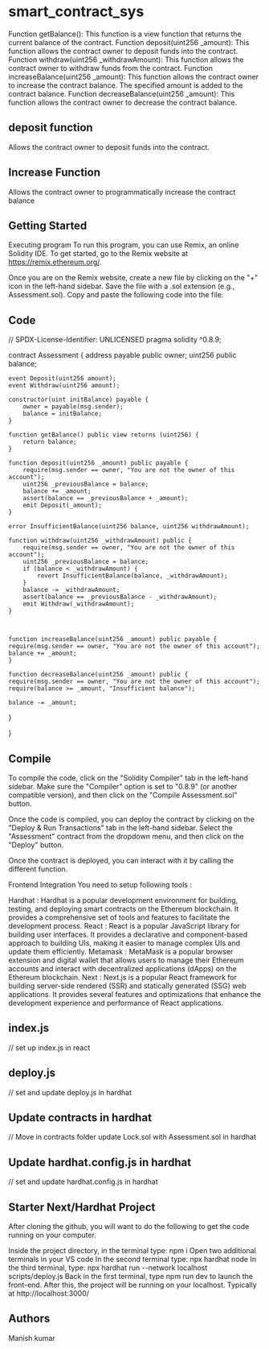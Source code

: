 # smart_contract_sys
Function getBalance(): This function is a view function that returns the current balance of the contract.
Function deposit(uint256 _amount): This function allows the contract owner to deposit funds into the contract.
Function withdraw(uint256 _withdrawAmount): This function allows the contract owner to withdraw funds from the contract.
Function increaseBalance(uint256 _amount): This function allows the contract owner to increase the contract balance. The specified amount is added to the contract balance.
Function decreaseBalance(uint256 _amount): This function allows the contract owner to decrease the contract balance.
## deposit function
Allows the contract owner to deposit funds into the contract.
## Increase Function
Allows the contract owner to programmatically increase the contract balance 

## Getting Started
Executing program
To run this program, you can use Remix, an online Solidity IDE. To get started, go to the Remix website at https://remix.ethereum.org/.

Once you are on the Remix website, create a new file by clicking on the "+" icon in the left-hand sidebar. Save the file with a .sol extension (e.g., Assessment.sol). Copy and paste the following code into the file:
## Code
// SPDX-License-Identifier: UNLICENSED
pragma solidity ^0.8.9;

contract Assessment {
    address payable public owner;
    uint256 public balance;

    event Deposit(uint256 amount);
    event Withdraw(uint256 amount);

    constructor(uint initBalance) payable {
        owner = payable(msg.sender);
        balance = initBalance;
    }

    function getBalance() public view returns (uint256) {
        return balance;
    }

    function deposit(uint256 _amount) public payable {
        require(msg.sender == owner, "You are not the owner of this account");
        uint256 _previousBalance = balance;
        balance += _amount;
        assert(balance == _previousBalance + _amount);
        emit Deposit(_amount);
    }

    error InsufficientBalance(uint256 balance, uint256 withdrawAmount);

    function withdraw(uint256 _withdrawAmount) public {
        require(msg.sender == owner, "You are not the owner of this account");
        uint256 _previousBalance = balance;
        if (balance < _withdrawAmount) {
            revert InsufficientBalance(balance, _withdrawAmount);
        }
        balance -= _withdrawAmount;
        assert(balance == _previousBalance - _withdrawAmount);
        emit Withdraw(_withdrawAmount);
    }

   

    function increaseBalance(uint256 _amount) public payable {
    require(msg.sender == owner, "You are not the owner of this account");
    balance += _amount;
    }

    function decreaseBalance(uint256 _amount) public {
    require(msg.sender == owner, "You are not the owner of this account");
    require(balance >= _amount, "Insufficient balance");

    balance -= _amount;
   }

}
## Compile

To compile the code, click on the "Solidity Compiler" tab in the left-hand sidebar. Make sure the "Compiler" option is set to "0.8.9" (or another compatible version), and then click on the "Compile Assessment.sol" button.

Once the code is compiled, you can deploy the contract by clicking on the "Deploy & Run Transactions" tab in the left-hand sidebar. Select the "Assessment" contract from the dropdown menu, and then click on the "Deploy" button.

Once the contract is deployed, you can interact with it by calling the different function.

Frontend Integration
You need to setup following tools :

Hardhat : Hardhat is a popular development environment for building, testing, and deploying smart contracts on the Ethereum blockchain. It provides a comprehensive set of tools and features to facilitate the development process.
React : React is a popular JavaScript library for building user interfaces. It provides a declarative and component-based approach to building UIs, making it easier to manage complex UIs and update them efficiently.
Metamask : MetaMask is a popular browser extension and digital wallet that allows users to manage their Ethereum accounts and interact with decentralized applications (dApps) on the Ethereum blockchain.
Next : Next.js is a popular React framework for building server-side rendered (SSR) and statically generated (SSG) web applications. It provides several features and optimizations that enhance the development experience and performance of React applications.
## index.js
// set up index.js in react
## deploy.js
// set and update deploy.js in hardhat
## Update contracts in hardhat
//  Move in contracts folder update Lock.sol with Assessment.sol in hardhat
## Update hardhat.config.js in hardhat
// set and update hardhat.config.js in hardhat
## Starter Next/Hardhat Project
After cloning the github, you will want to do the following to get the code running on your computer.

Inside the project directory, in the terminal type: npm i
Open two additional terminals in your VS code
In the second terminal type: npx hardhat node
In the third terminal, type: npx hardhat run --network localhost scripts/deploy.js
Back in the first terminal, type npm run dev to launch the front-end.
After this, the project will be running on your localhost. Typically at http://localhost:3000/

## Authors
Manish kumar

